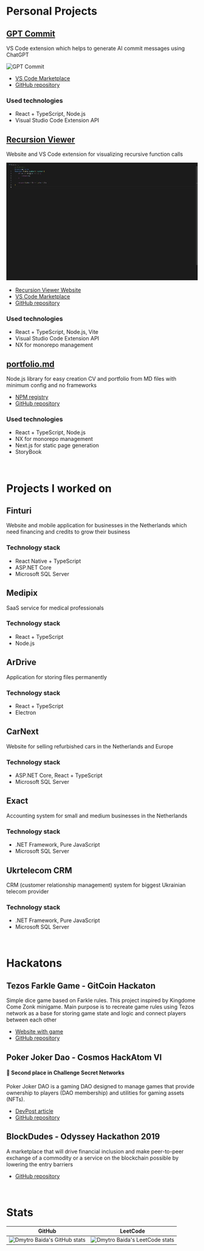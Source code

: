 # Personal Projects

## [GPT Commit](https://marketplace.visualstudio.com/items?itemName=DmytroBaida.gpt-commit)

VS Code extension which helps to generate AI commit messages using ChatGPT

![GPT Commit](https://github.com/dmytrobaida/GPTCommitVSCode/raw/main/assets/images/example.gif)

* [VS Code Marketplace](https://marketplace.visualstudio.com/items?itemName=DmytroBaida.gpt-commit)
* [GitHub repository](https://github.com/dmytrobaida/GPTCommitVSCode)

### Used technologies

- React + TypeScript, Node.js
- Visual Studio Code Extension API

## [Recursion Viewer](https://dmytrobaida.github.io/recursion-viewer)

Website and VS Code extension for visualizing recursive function calls

![Recursion Viewer](https://raw.githubusercontent.com/dmytrobaida/recursion-viewer/main/apps/extension/assets/extension.gif)

* [Recursion Viewer Website](https://dmytrobaida.github.io/recursion-viewer)
* [VS Code Marketplace](https://marketplace.visualstudio.com/items?itemName=DmytroBaida.recursion-viewer)
* [GitHub repository](https://github.com/dmytrobaida/recursion-viewer)

### Used technologies

- React + TypeScript, Node.js, Vite
- Visual Studio Code Extension API
- NX for monorepo management

## [portfolio.md](https://github.com/portfolio-md)

Node.js library for easy creation CV and portfolio from MD files with minimum config and no frameworks

* [NPM registry](https://www.npmjs.com/org/portfolio.md)
* [GitHub repository](https://github.com/portfolio-md)

### Used technologies

- React + TypeScript, Node.js
- NX for monorepo management
- Next.js for static page generation
- StoryBook

<br/>

# Projects I worked on

## Finturi

Website and mobile application for businesses in the Netherlands which need financing and credits to grow their business

### Technology stack

- React Native + TypeScript
- ASP.NET Core
- Microsoft SQL Server

## Medipix

SaaS service for medical professionals

### Technology stack

- React + TypeScript
- Node.js

## ArDrive

Application for storing files permanently

### Technology stack

- React + TypeScript
- Electron

## CarNext

Website for selling refurbished cars in the Netherlands and Europe 

### Technology stack

- ASP.NET Core, React + TypeScript
- Microsoft SQL Server

## Exact

Accounting system for small and medium businesses in the Netherlands

### Technology stack

- .NET Framework, Pure JavaScript
- Microsoft SQL Server

## Ukrtelecom CRM

CRM (customer relationship management) system for biggest Ukrainian telecom provider

### Technology stack

- .NET Framework, Pure JavaScript
- Microsoft SQL Server

<br/>

# Hackatons

## Tezos Farkle Game - GitCoin Hackaton

Simple dice game based on Farkle rules. This project inspired by Kingdome Come Zonk minigame. Main purpose is to recreate game rules using Tezos network as a base for storing game state and logic and connect players between each other

* [Website with game](https://dmytrobaida.github.io/Tezos-Farkle)
* [GitHub repository](https://github.com/dmytrobaida/Tezos-Farkle)

## Poker Joker Dao - Cosmos HackAtom VI
#### 🥈 Second place in Challenge Secret Networks

Poker Joker DAO is a gaming DAO designed to manage games that provide ownership to players (DAO membership) and utilities for gaming assets (NFTs).

* [DevPost article](https://devpost.com/software/yatzee)
* [GitHub repository](https://github.com/iorveth/scrt-poker-joker)

## BlockDudes - Odyssey Hackathon 2019

A marketplace that will drive financial inclusion and make peer-to-peer exchange of a commodity or a service on the blockchain possible by lowering the entry barriers

* [GitHub repository](https://github.com/odysseyhack/blockdudes)

<br/>

# Stats

| GitHub  | LeetCode |
| ------------- | ------------- |
| ![Dmytro Baida's GitHub stats](https://github-readme-stats.vercel.app/api?username=dmytrobaida&show_icons=true&theme=transparent)  | ![Dmytro Baida's LeetCode stats](https://leetcode-stats-six.vercel.app/?username=dmytrobaida)  |